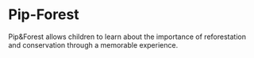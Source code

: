 # Pip-Forest

<Abstract>
 Pip&Forest allows children to learn about the importance of reforestation and conservation through a memorable experience. 
